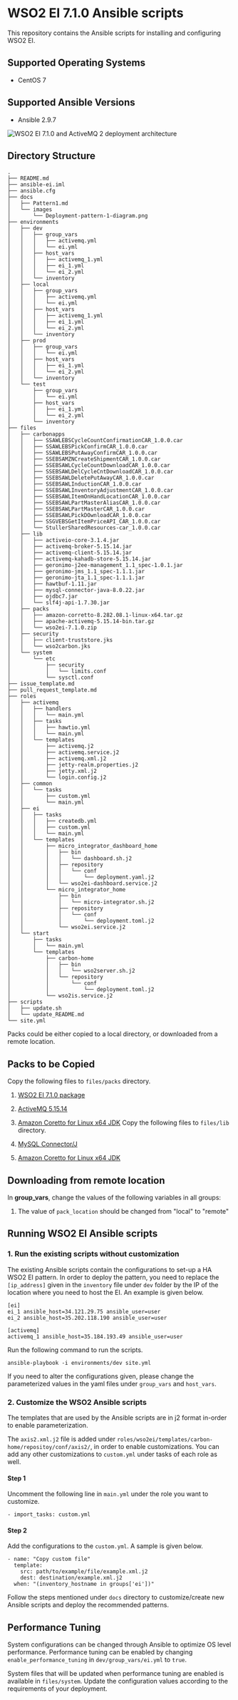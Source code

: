 # WSO2 EI 7.1.0 Ansible scripts

This repository contains the Ansible scripts for installing and configuring WSO2 EI.

## Supported Operating Systems

- CentOS 7

## Supported Ansible Versions

- Ansible 2.9.7

![WSO2 EI 7.1.0 and ActiveMQ 2 deployment architecture ](https://github.com/irham0019/ansible-ei/blob/main/stuller-architecture.jpg)

## Directory Structure
```
.
├── README.md
├── ansible-ei.iml
├── ansible.cfg
├── docs
│   ├── Pattern1.md
│   └── images
│       └── Deployment-pattern-1-diagram.png
├── environments
│   ├── dev
│   │   ├── group_vars
│   │   │   ├── activemq.yml
│   │   │   └── ei.yml
│   │   ├── host_vars
│   │   │   ├── activemq_1.yml
│   │   │   ├── ei_1.yml
│   │   │   └── ei_2.yml
│   │   └── inventory
│   ├── local
│   │   ├── group_vars
│   │   │   ├── activemq.yml
│   │   │   └── ei.yml
│   │   ├── host_vars
│   │   │   ├── activemq_1.yml
│   │   │   ├── ei_1.yml
│   │   │   └── ei_2.yml
│   │   └── inventory
│   ├── prod
│   │   ├── group_vars
│   │   │   └── ei.yml
│   │   ├── host_vars
│   │   │   ├── ei_1.yml
│   │   │   └── ei_2.yml
│   │   └── inventory
│   └── test
│       ├── group_vars
│       │   └── ei.yml
│       ├── host_vars
│       │   ├── ei_1.yml
│       │   └── ei_2.yml
│       └── inventory
├── files
│   ├── carbonapps
│   │   ├── SSAWLEBSCycleCountConfirmationCAR_1.0.0.car
│   │   ├── SSAWLEBSPickConfirmCAR_1.0.0.car
│   │   ├── SSAWLEBSPutAwayConfirmCAR_1.0.0.car
│   │   ├── SSEBSAMZNCreateShipmentCAR_1.0.0.car
│   │   ├── SSEBSAWLCycleCountDownloadCAR_1.0.0.car
│   │   ├── SSEBSAWLDelCycleCntDownloadCAR_1.0.0.car
│   │   ├── SSEBSAWLDeletePutAwayCAR_1.0.0.car
│   │   ├── SSEBSAWLInductionCAR_1.0.0.car
│   │   ├── SSEBSAWLInventoryAdjustmentCAR_1.0.0.car
│   │   ├── SSEBSAWLItemOnHandLocationCAR_1.0.0.car
│   │   ├── SSEBSAWLPartMasterAliasCAR_1.0.0.car
│   │   ├── SSEBSAWLPartMasterCAR_1.0.0.car
│   │   ├── SSEBSAWLPickDOwnloadCAR_1.0.0.car
│   │   ├── SSGVEBSGetItemPriceAPI_CAR_1.0.0.car
│   │   └── StullerSharedResources-car_1.0.0.car
│   ├── lib
│   │   ├── activeio-core-3.1.4.jar
│   │   ├── activemq-broker-5.15.14.jar
│   │   ├── activemq-client-5.15.14.jar
│   │   ├── activemq-kahadb-store-5.15.14.jar
│   │   ├── geronimo-j2ee-management_1.1_spec-1.0.1.jar
│   │   ├── geronimo-jms_1.1_spec-1.1.1.jar
│   │   ├── geronimo-jta_1.1_spec-1.1.1.jar
│   │   ├── hawtbuf-1.11.jar
│   │   ├── mysql-connector-java-8.0.22.jar
│   │   ├── ojdbc7.jar
│   │   └── slf4j-api-1.7.30.jar
│   ├── packs
│   │   ├── amazon-corretto-8.282.08.1-linux-x64.tar.gz
│   │   ├── apache-activemq-5.15.14-bin.tar.gz
│   │   └── wso2ei-7.1.0.zip
│   ├── security
│   │   ├── client-truststore.jks
│   │   └── wso2carbon.jks
│   └── system
│       └── etc
│           ├── security
│           │   └── limits.conf
│           └── sysctl.conf
├── issue_template.md
├── pull_request_template.md
├── roles
│   ├── activemq
│   │   ├── handlers
│   │   │   └── main.yml
│   │   ├── tasks
│   │   │   ├── hawtio.yml
│   │   │   └── main.yml
│   │   └── templates
│   │       ├── activemq.j2
│   │       ├── activemq.service.j2
│   │       ├── activemq.xml.j2
│   │       ├── jetty-realm.properties.j2
│   │       ├── jetty.xml.j2
│   │       └── login.config.j2
│   ├── common
│   │   └── tasks
│   │       ├── custom.yml
│   │       └── main.yml
│   ├── ei
│   │   ├── tasks
│   │   │   ├── createdb.yml
│   │   │   ├── custom.yml
│   │   │   └── main.yml
│   │   └── templates
│   │       ├── micro_integrator_dashboard_home
│   │       │   ├── bin
│   │       │   │   └── dashboard.sh.j2
│   │       │   ├── repository
│   │       │   │   └── conf
│   │       │   │       └── deployment.yaml.j2
│   │       │   └── wso2ei-dashboard.service.j2
│   │       └── micro_integrator_home
│   │           ├── bin
│   │           │   └── micro-integrator.sh.j2
│   │           ├── repository
│   │           │   └── conf
│   │           │       └── deployment.toml.j2
│   │           └── wso2ei.service.j2
│   └── start
│       ├── tasks
│       │   └── main.yml
│       └── templates
│           ├── carbon-home
│           │   ├── bin
│           │   │   └── wso2server.sh.j2
│           │   └── repository
│           │       └── conf
│           │           └── deployment.toml.j2
│           └── wso2is.service.j2
├── scripts
│   ├── update.sh
│   └── update_README.md
└── site.yml
```

Packs could be either copied to a local directory, or downloaded from a remote location.

## Packs to be Copied

Copy the following files to `files/packs` directory.

1. [WSO2 EI 7.1.0 package](https://wso2.com/integration/#)
2. [ActiveMQ 5.15.14](https://activemq.apache.org/activemq-5015014-release)
3. [Amazon Coretto for Linux x64 JDK](https://docs.aws.amazon.com/corretto/latest/corretto-8-ug/downloads-list.html)
Copy the following files to `files/lib` directory.

1. [MySQL Connector/J](https://dev.mysql.com/downloads/connector/j/5.1.html)
2. [Amazon Coretto for Linux x64 JDK](https://docs.aws.amazon.com/corretto/latest/corretto-8-ug/downloads-list.html)

## Downloading from remote location

In **group_vars**, change the values of the following variables in all groups:
1. The value of `pack_location` should be changed from "local" to "remote"

## Running WSO2 EI Ansible scripts

### 1. Run the existing scripts without customization
The existing Ansible scripts contain the configurations to set-up a HA WSO2 EI pattern. In order to deploy the pattern, you need to replace the `[ip_address]` given in the `inventory` file under `dev` folder by the IP of the location where you need to host the EI. An example is given below.
```
[ei]
ei_1 ansible_host=34.121.29.75 ansible_user=user
ei_2 ansible_host=35.202.118.190 ansible_user=user

[activemq]
activemq_1 ansible_host=35.184.193.49 ansible_user=user
```

Run the following command to run the scripts.

`ansible-playbook -i environments/dev site.yml`

If you need to alter the configurations given, please change the parameterized values in the yaml files under `group_vars` and `host_vars`.

### 2. Customize the WSO2 Ansible scripts

The templates that are used by the Ansible scripts are in j2 format in-order to enable parameterization.

The `axis2.xml.j2` file is added under `roles/wso2ei/templates/carbon-home/repositoy/conf/axis2/`, in order to enable customizations. You can add any other customizations to `custom.yml` under tasks of each role as well.

#### Step 1
Uncomment the following line in `main.yml` under the role you want to customize.
```
- import_tasks: custom.yml
```

#### Step 2
Add the configurations to the `custom.yml`. A sample is given below.

```
- name: "Copy custom file"
  template:
    src: path/to/example/file/example.xml.j2
    dest: destination/example.xml.j2
  when: "(inventory_hostname in groups['ei'])"
```

Follow the steps mentioned under `docs` directory to customize/create new Ansible scripts and deploy the recommended patterns.

## Performance Tuning

System configurations can be changed through Ansible to optimize OS level performance. Performance tuning can be enabled by changing `enable_performance_tuning` in `dev/group_vars/ei.yml` to `true`.

System files that will be updated when performance tuning are enabled is available in `files/system`. Update the configuration values according to the requirements of your deployment.
